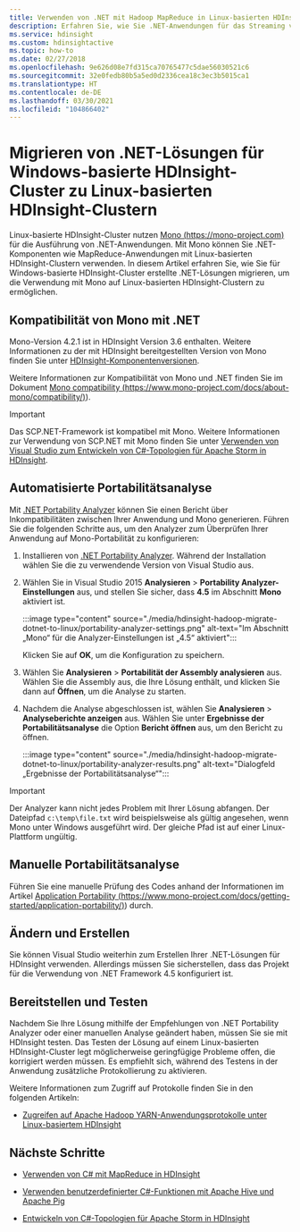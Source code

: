 ```yaml
---
title: Verwenden von .NET mit Hadoop MapReduce in Linux-basierten HDInsight-Clustern – Azure
description: Erfahren Sie, wie Sie .NET-Anwendungen für das Streaming von MapReduce auf Linux-basierten HDInsight-Clustern verwenden.
ms.service: hdinsight
ms.custom: hdinsightactive
ms.topic: how-to
ms.date: 02/27/2018
ms.openlocfilehash: 9e626d08e7fd315ca70765477c5dae56030521c6
ms.sourcegitcommit: 32e0fedb80b5a5ed0d2336cea18c3ec3b5015ca1
ms.translationtype: HT
ms.contentlocale: de-DE
ms.lasthandoff: 03/30/2021
ms.locfileid: "104866402"
---
```

# <a name="migrate-net-solutions-for-windows-based-hdinsight-to-linux-based-hdinsight"></a>Migrieren von .NET-Lösungen für Windows-basierte HDInsight-Cluster zu Linux-basierten HDInsight-Clustern

Linux-basierte HDInsight-Cluster nutzen [Mono (https://mono-project.com)](https://mono-project.com) für die Ausführung von .NET-Anwendungen. Mit Mono können Sie .NET-Komponenten wie MapReduce-Anwendungen mit Linux-basierten HDInsight-Clustern verwenden. In diesem Artikel erfahren Sie, wie Sie für Windows-basierte HDInsight-Cluster erstellte .NET-Lösungen migrieren, um die Verwendung mit Mono auf Linux-basierten HDInsight-Clustern zu ermöglichen.

## <a name="mono-compatibility-with-net"></a>Kompatibilität von Mono mit .NET

Mono-Version 4.2.1 ist in HDInsight Version 3.6 enthalten. Weitere Informationen zu der mit HDInsight bereitgestellten Version von Mono finden Sie unter [HDInsight-Komponentenversionen](hdinsight-component-versioning.md).

Weitere Informationen zur Kompatibilität von Mono und .NET finden Sie im Dokument [Mono compatibility (https://www.mono-project.com/docs/about-mono/compatibility/)](https://www.mono-project.com/docs/about-mono/compatibility/)).

> [!IMPORTANT]  
> Das SCP.NET-Framework ist kompatibel mit Mono. Weitere Informationen zur Verwendung von SCP.NET mit Mono finden Sie unter [Verwenden von Visual Studio zum Entwickeln von C#-Topologien für Apache Storm in HDInsight](storm/apache-storm-develop-csharp-visual-studio-topology.md).

## <a name="automated-portability-analysis"></a>Automatisierte Portabilitätsanalyse

Mit [.NET Portability Analyzer](https://marketplace.visualstudio.com/items?itemName=ConnieYau.NETPortabilityAnalyzer) können Sie einen Bericht über Inkompatibilitäten zwischen Ihrer Anwendung und Mono generieren. Führen Sie die folgenden Schritte aus, um den Analyzer zum Überprüfen Ihrer Anwendung auf Mono-Portabilität zu konfigurieren:

1. Installieren von [.NET Portability Analyzer](https://marketplace.visualstudio.com/items?itemName=ConnieYau.NETPortabilityAnalyzer). Während der Installation wählen Sie die zu verwendende Version von Visual Studio aus.

2. Wählen Sie in Visual Studio 2015 __Analysieren__ > __Portability Analyzer-Einstellungen__ aus, und stellen Sie sicher, dass __4.5__ im Abschnitt __Mono__ aktiviert ist.

    :::image type="content" source="./media/hdinsight-hadoop-migrate-dotnet-to-linux/portability-analyzer-settings.png" alt-text="Im Abschnitt „Mono“ für die Analyzer-Einstellungen ist „4.5“ aktiviert":::

    Klicken Sie auf __OK__, um die Konfiguration zu speichern.

3. Wählen Sie __Analysieren__ > __Portabilität der Assembly analysieren__ aus. Wählen Sie die Assembly aus, die Ihre Lösung enthält, und klicken Sie dann auf __Öffnen__, um die Analyse zu starten.

4. Nachdem die Analyse abgeschlossen ist, wählen Sie __Analysieren__ > __Analyseberichte anzeigen__ aus. Wählen Sie unter __Ergebnisse der Portabilitätsanalyse__ die Option __Bericht öffnen__ aus, um den Bericht zu öffnen.

    :::image type="content" source="./media/hdinsight-hadoop-migrate-dotnet-to-linux/portability-analyzer-results.png" alt-text="Dialogfeld „Ergebnisse der Portabilitätsanalyse“":::

> [!IMPORTANT]  
> Der Analyzer kann nicht jedes Problem mit Ihrer Lösung abfangen. Der Dateipfad `c:\temp\file.txt` wird beispielsweise als gültig angesehen, wenn Mono unter Windows ausgeführt wird. Der gleiche Pfad ist auf einer Linux-Plattform ungültig.

## <a name="manual-portability-analysis"></a>Manuelle Portabilitätsanalyse

Führen Sie eine manuelle Prüfung des Codes anhand der Informationen im Artikel [Application Portability (https://www.mono-project.com/docs/getting-started/application-portability/)](https://www.mono-project.com/docs/getting-started/application-portability/)) durch.

## <a name="modify-and-build"></a>Ändern und Erstellen

Sie können Visual Studio weiterhin zum Erstellen Ihrer .NET-Lösungen für HDInsight verwenden. Allerdings müssen Sie sicherstellen, dass das Projekt für die Verwendung von .NET Framework 4.5 konfiguriert ist.

## <a name="deploy-and-test"></a>Bereitstellen und Testen

Nachdem Sie Ihre Lösung mithilfe der Empfehlungen von .NET Portability Analyzer oder einer manuellen Analyse geändert haben, müssen Sie sie mit HDInsight testen. Das Testen der Lösung auf einem Linux-basierten HDInsight-Cluster legt möglicherweise geringfügige Probleme offen, die korrigiert werden müssen. Es empfiehlt sich, während des Testens in der Anwendung zusätzliche Protokollierung zu aktivieren.

Weitere Informationen zum Zugriff auf Protokolle finden Sie in den folgenden Artikeln:

* [Zugreifen auf Apache Hadoop YARN-Anwendungsprotokolle unter Linux-basiertem HDInsight](hdinsight-hadoop-access-yarn-app-logs-linux.md)

## <a name="next-steps"></a>Nächste Schritte

* [Verwenden von C# mit MapReduce in HDInsight](hadoop/apache-hadoop-dotnet-csharp-mapreduce-streaming.md)

* [Verwenden benutzerdefinierter C#-Funktionen mit Apache Hive und Apache Pig](hadoop/apache-hadoop-hive-pig-udf-dotnet-csharp.md)

* [Entwickeln von C#-Topologien für Apache Storm in HDInsight](storm/apache-storm-develop-csharp-visual-studio-topology.md)
